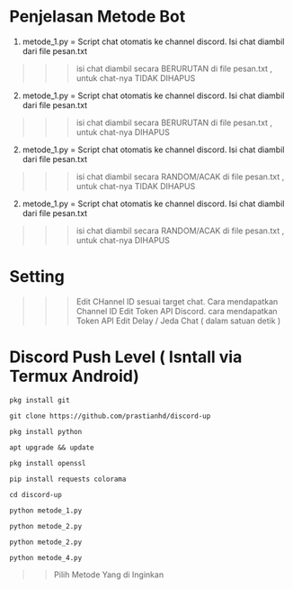 # Penjelasan Metode Bot
1. metode_1.py = Script chat otomatis ke channel discord. Isi chat diambil dari file pesan.txt 
>>> isi chat diambil secara BERURUTAN di file pesan.txt , untuk chat-nya TIDAK DIHAPUS
2. metode_1.py = Script chat otomatis ke channel discord. Isi chat diambil dari file pesan.txt 
>>> isi chat diambil secara BERURUTAN di file pesan.txt , untuk chat-nya DIHAPUS
2. metode_1.py = Script chat otomatis ke channel discord. Isi chat diambil dari file pesan.txt 
>>> isi chat diambil secara RANDOM/ACAK di file pesan.txt , untuk chat-nya TIDAK DIHAPUS
2. metode_1.py = Script chat otomatis ke channel discord. Isi chat diambil dari file pesan.txt 
>>> isi chat diambil secara RANDOM/ACAK di file pesan.txt , untuk chat-nya DIHAPUS

# Setting
>>> Edit CHannel ID sesuai target chat. Cara mendapatkan Channel ID
>>> Edit Token API Discord. cara mendapatkan Token API
>>> Edit Delay / Jeda Chat ( dalam satuan detik )


# Discord Push Level ( Isntall via Termux Android) 
```
pkg install git
```
```
git clone https://github.com/prastianhd/discord-up
```
```
pkg install python
```
```
apt upgrade && update
```
```
pkg install openssl
```
```
pip install requests colorama
```
```
cd discord-up
```
```
python metode_1.py
```
```
python metode_2.py
```
```
python metode_2.py
```
```
python metode_4.py
```
>> Pilih Metode Yang di Inginkan
